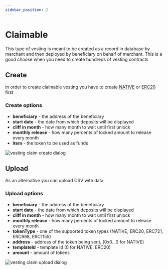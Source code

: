 ```yaml
---
sidebar_position: 2
---
```


# Claimable

This type of vesting is meant to be created as a record in database by merchant and then deployed by beneficiary on
behalf of merchant. This is a good choose when you need to create hundreds of vesting contracts

## Create

In order to create claimable vesting you have to create [NATIVE](/admin/hierarchy/NATIVE/token/)
or [ERC20](/admin/hierarchy/ERC20/contract/) first

### Create options

- **beneficiary** - the address of the beneficiary
- **start date** - the date from which deposits will be displayed
- **cliff in month** - how many month to wait until first unlock
- **monthly release** - how many percents of locked amount to release every month
- **item** - the token to be used as funds

![vesting claim create dialog](/img/admin/mechanics-simple/vesting/versting_claim_create_dialog.png)

## Upload

As an alternative you can upload CSV with data

### Upload options

- **beneficiary** - the address of the beneficiary
- **start date** - the date from which deposits will be displayed
- **cliff in month** - how many month to wait until first unlock
- **monthly release** - how many percents of locked amount to release every month
- **tokenType** - one of the supported token types (NATIVE, ERC20, ERC721, ERC998, ERC1155)
- **address** - address of the token being sent, (0x0...0 for NATIVE)
- **templateId** - template id (0 for NATIVE, ERC20)
- **amount** - amount of tokens

![vesting claim upload dialog](/img/admin/mechanics-simple/vesting/versting_claim_upload_dialog.png)

